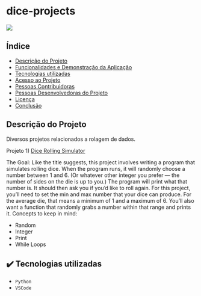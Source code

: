 # dice-projects
<img loading="lazy" src="http://img.shields.io/static/v1?label=STATUS&message=DESENVOLVIDO&color=GREEN&style=for-the-badge"/>


## Índice 

* [Descrição do Projeto](#descrição-do-projeto)
* [Funcionalidades e Demonstração da Aplicação](#funcionalidades-e-demonstração-da-aplicação)
* [Tecnologias utilizadas](#tecnologias-utilizadas)
* [Acesso ao Projeto](#acesso-ao-projeto)
* [Pessoas Contribuidoras](#pessoas-contribuidoras)
* [Pessoas Desenvolvedoras do Projeto](#pessoas-desenvolvedoras)
* [Licença](#licença)
* [Conclusão](#conclusão)

## Descrição do Projeto
Diversos projetos relacionados a rolagem de dados.

Projeto 1) [Dice Rolling Simulator](https://knightlab.northwestern.edu/2014/06/05/five-mini-programming-projects-for-the-python-beginner/)

The Goal: Like the title suggests, this project involves writing a program that simulates rolling dice. When the program runs, it will randomly choose a number between 1 and 6. (Or whatever other integer you prefer — the number of sides on the die is up to you.) The program will print what that number is. It should then ask you if you’d like to roll again. For this project, you’ll need to set the min and max number that your dice can produce. For the average die, that means a minimum of 1 and a maximum of 6. You’ll also want a function that randomly grabs a number within that range and prints it.
Concepts to keep in mind:

- Random
- Integer
- Print
- While Loops

## ✔️ Tecnologias utilizadas

- ``Python``
- ``VSCode``
